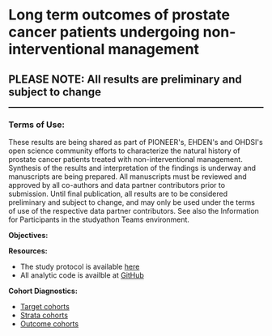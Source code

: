 Long term outcomes of prostate cancer patients undergoing non-interventional management
=============
<h2>PLEASE NOTE: All results are preliminary and subject to change</h2>

<hr class="w-100" style="border-top: black 1px solid;">

<h3>Terms of Use:</h3>
<p>These results are being shared as part of PIONEER's, EHDEN's and OHDSI's open science community efforts to characterize the natural history of prostate cancer patients treated with non-interventional management. Synthesis of the results and interpretation of the findings is underway and manuscripts are being prepared. All manuscripts must be reviewed and approved by all co-authors and data partner contributors prior to submission. Until final publication, all results are to be considered preliminary and subject to change, and may only be used under the terms of use of the respective data partner contributors. See also the Information for Participants in the studyathon Teams environment.</p>

**Objectives:**<br>


**Resources:**<br>
- The study protocol is available <a href="https://teams.microsoft.com/l/file/A57CAF7A-008E-4ACE-969E-7AFFD9BA1EAA?tenantId=a30f0094-9120-4aab-ba4c-e5509023b2d5&fileType=docx&objectUrl=https%3A%2F%2Fohdsiorg.sharepoint.com%2Fsites%2FStudyathonPIONEERforprostatecancer%2FShared%20Documents%2FClinical%20characterization%2FProtocol_RQ2_OHDSI-2.docx&baseUrl=https%3A%2F%2Fohdsiorg.sharepoint.com%2Fsites%2FStudyathonPIONEERforprostatecancer&serviceName=teams&threadId=19:6726c61d6bbf4598810f827263378949@thread.tacv2&groupId=10d78b4c-2cb2-4093-b434-80f8ab7284b1">here</a>
- All analytic code is availble at <a href="https://github.com/ohdsi-studies/PioneerWatchfulWaiting" target="_blank">GitHub</a>

**Cohort Diagnostics:**<br>
- <a href="">Target cohorts</a>
- <a href="">Strata cohorts</a>
- <a href="">Outcome cohorts</a>
